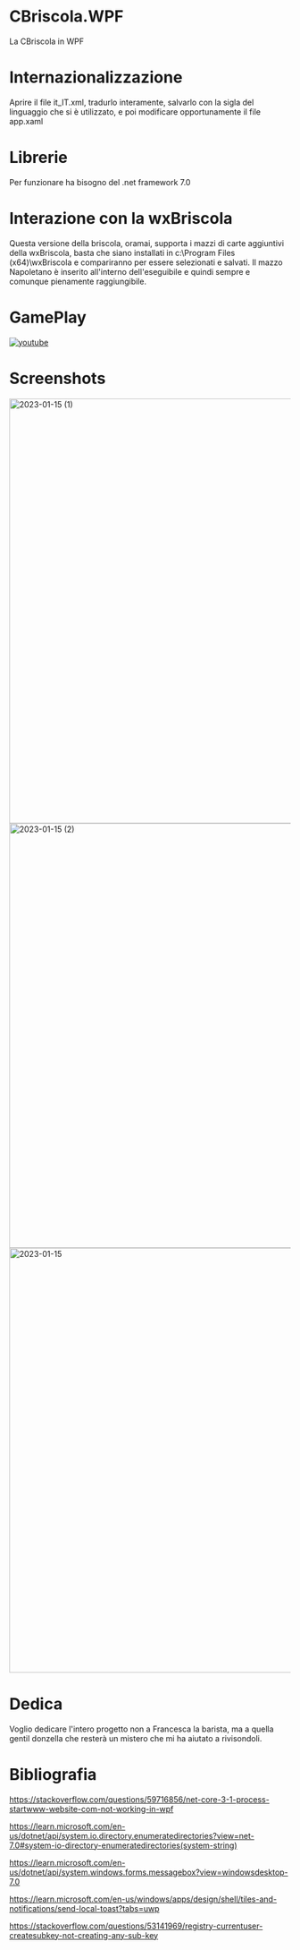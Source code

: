 # CBriscola.WPF
La CBriscola in WPF

# Internazionalizzazione
Aprire il file it_IT.xml, tradurlo interamente, salvarlo con la sigla del linguaggio che si è utilizzato, e poi modificare opportunamente il file app.xaml

# Librerie
Per funzionare ha bisogno del .net framework 7.0

# Interazione con la wxBriscola
Questa versione della briscola, oramai, supporta i mazzi di carte aggiuntivi della wxBriscola, basta che siano installati in c:\Program Files (x64)\wxBriscola e compariranno per essere selezionati e salvati.
Il mazzo Napoletano è inserito all'interno dell'eseguibile e quindi sempre e comunque pienamente raggiungibile.

# GamePlay
[![youtube](https://i.ibb.co/R00SNR3/mq2.png)](https://youtu.be/DbWgBCG_TpM)

# Screenshots
<img width="759" alt="2023-01-15 (1)" src="https://user-images.githubusercontent.com/49764967/212604541-ee87bc9c-1809-40d2-8489-740e3f147b3c.png">
<img width="759" alt="2023-01-15 (2)" src="https://user-images.githubusercontent.com/49764967/212604550-cff500bf-0276-47c4-a679-cb4d9884b317.png">
<img width="759" alt="2023-01-15" src="https://user-images.githubusercontent.com/49764967/212604554-e22349b5-4fe4-4911-adc8-fa11befccacf.png">

# Dedica
Voglio dedicare l'intero progetto non a Francesca la barista, ma a quella gentil donzella che resterà un mistero che mi ha aiutato a rivisondoli.

# Bibliografia
https://stackoverflow.com/questions/59716856/net-core-3-1-process-startwww-website-com-not-working-in-wpf

https://learn.microsoft.com/en-us/dotnet/api/system.io.directory.enumeratedirectories?view=net-7.0#system-io-directory-enumeratedirectories(system-string)

https://learn.microsoft.com/en-us/dotnet/api/system.windows.forms.messagebox?view=windowsdesktop-7.0

https://learn.microsoft.com/en-us/windows/apps/design/shell/tiles-and-notifications/send-local-toast?tabs=uwp

https://stackoverflow.com/questions/53141969/registry-currentuser-createsubkey-not-creating-any-sub-key

